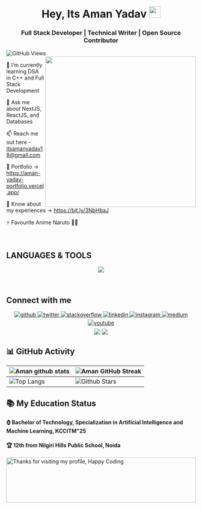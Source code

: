 <h1 align="center"> Hey, Its Aman Yadav  <img src="https://emojis.slackmojis.com/emojis/images/1531849430/4246/blob-sunglasses.gif?1531849430" width="30"/></h1>
<h3 align="center"> Full Stack Developer | Technical Writer | Open Source Contributor</h3>

![GitHub Views](https://komarev.com/ghpvc/?username=its-aman-yadav&color=0e75b6)
<img align="right" width="400" src="https://media1.giphy.com/media/TPl5N4Ci49ZQY/giphy.gif?cid=ecf05e47za80g6ltso1o7f71jkoak398c5qnbpb3ckqos3vf&ep=v1_gifs_search&rid=giphy.gif&ct=g">

🌱 I’m currently learning DSA in C++ and Full Stack Development

💬 Ask me about NextJS, ReactJS, and Databases

📫 Reach me out here - itsamanyadav18@gmail.com

📸 Portfolio -> https://aman-yadav-portfolio.vercel.app/

📄 Know about my experiences -> https://bit.ly/3NbHbaJ

⚡ Favourite Anime Naruto 🐱‍👤

<br>

## LANGUAGES & TOOLS
<p align="center">
  <a href="https://skillicons.dev">
    <img src="https://skillicons.dev/icons?i=git,github,babel,bash,blender,bootstrap,c,cpp,codepen,css,discord,express,heroku,html,java,js,jquery,linux,mongodb,mysql,netlify,nodejs,ps,postman,pr,py,react,vercel,vscode,wordpress" />
  </a>
</p>

<br>

## Connect with me  
<div align="center">
<a href="https://github.com/Its-Aman-Yadav" target="_blank">
<img src=https://img.shields.io/badge/github-%2324292e.svg?&style=for-the-badge&logo=github&logoColor=white alt=github style="margin-bottom: 5px;" />
</a>
<a href="https://twitter.com/its_aman_yadav" target="_blank">
<img src=https://img.shields.io/badge/twitter-%2300acee.svg?&style=for-the-badge&logo=twitter&logoColor=white alt=twitter style="margin-bottom: 5px;" />
</a>
<a href="https://stackoverflow.com/users/17930806/mr-aman-yadav" target="_blank">
<img src=https://img.shields.io/badge/stackoverflow-%23F28032.svg?&style=for-the-badge&logo=stackoverflow&logoColor=white alt=stackoverflow style="margin-bottom: 5px;" />
</a>
<a href="https://www.linkedin.com/in/itsamanyadav18/" target="_blank">
<img src=https://img.shields.io/badge/linkedin-%231E77B5.svg?&style=for-the-badge&logo=linkedin&logoColor=white alt=linkedin style="margin-bottom: 5px;" />
</a>
<a href="https://instagram.com/its_aman_yadav" target="_blank">
<img src=https://img.shields.io/badge/instagram-%23000000.svg?&style=for-the-badge&logo=instagram&logoColor=white alt=instagram style="margin-bottom: 5px;" />
</a>
<a href="https://medium.com/@itsamanyadav" target="_blank">
<img src=https://img.shields.io/badge/medium-%23292929.svg?&style=for-the-badge&logo=medium&logoColor=white alt=medium style="margin-bottom: 5px;" />
</a>
<a href="https://www.youtube.com/channel/UCL2AcsXxoZtg9ooILUJDKOg" target="_blank">
<img src=https://img.shields.io/badge/youtube-%23EE4831.svg?&style=for-the-badge&logo=youtube&logoColor=white alt=youtube style="margin-bottom: 5px;" />
</a>  
</div>  
  
<div align="center">
            <a href="https://paypal.me/@itsamanyadav" target="_blank" style="display: inline-block;">
                <img
                    src="https://img.shields.io/badge/Donate-PayPal-blue.svg?style=flat-square&logo=paypal" 
                    align="center"
                />
            </a>
            <a href="https://www.buymeacoffee.com/itsamanyadv" target="_blank" style="display: inline-block;">
                <img
                    src="https://img.shields.io/badge/Donate-Buy%20Me%20A%20Coffee-orange.svg?style=flat-square&logo=buymeacoffee" 
                    align="center"
                />
            </a></div>
     



## 📊 GitHub Activity
| ![Aman github stats](https://github-readme-stats.vercel.app/api?username=its-aman-yadav&show_icons=true&theme=highcontrast) | ![Aman GitHub Streak](https://github-readme-streak-stats.herokuapp.com/?user=its-aman-yadav&theme=highcontrast)                                                                                                           |
| --------------------------------------------------------------------------------------------------------------------------------- | ----------------------------------------------------------------------------------------------------------------------------------------------------------------------------------------------------------------- |
| ![Top Langs](https://github-readme-stats.vercel.app/api/top-langs/?username=its-aman-yadav&langs_count=8&theme=highcontrast&layout=compact) | ![Github Stars](https://github-readme-stats.vercel.app/api?username=its-aman-yadav&show_icons=true&locale=en&count_private=true&hide_rank=true&custom_title=My%20GitHub%20Stats&disable_animations=true&theme=highcontrast) |


## 📚 My Education Status


<h4>⌚ Bachelor of Technology, Specialization in Artificial Intelligence and Machine Learning, KCCITM"25 </h4>
<h4>🏆 12th from Nilgiri Hills Public School, Noida </h4>


<img height="120" alt="Thanks for visiting my profile, Happy Coding" width="100%" src="https://github.com/dibyendu415/dibyendu415/blob/master/marquee.svg" />



